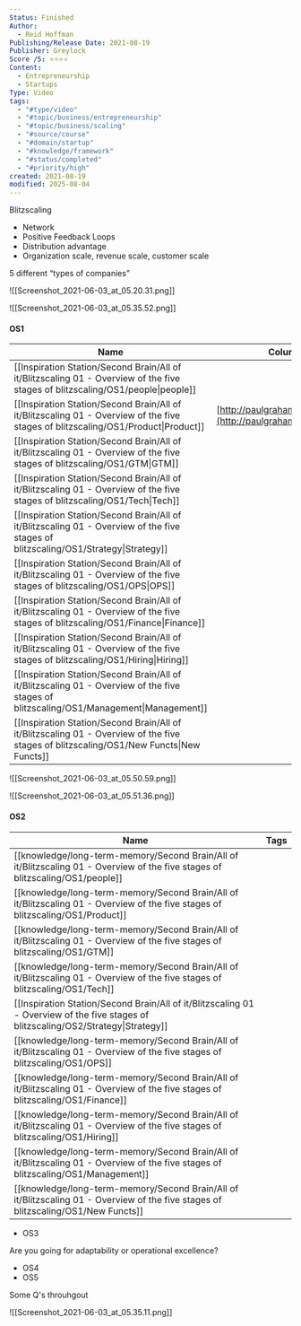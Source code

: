 ```yaml
---
Status: Finished
Author:
  - Reid Hoffman
Publishing/Release Date: 2021-08-19
Publisher: Greylock
Score /5: ⭐️⭐️⭐️⭐️
Content:
  - Entrepreneurship
  - Startups
Type: Video
tags:
  - "#type/video"
  - "#topic/business/entrepreneurship"
  - "#topic/business/scaling"
  - "#source/course"
  - "#domain/startup"
  - "#knowledge/framework"
  - "#status/completed"
  - "#priority/high"
created: 2021-08-19
modified: 2025-08-04
---
```

Blitzscaling

- Network
- Positive Feedback Loops
- Distribution advantage
- Organization scale, revenue scale, customer scale

  

5 different “types of companies”

![[Screenshot_2021-06-03_at_05.20.31.png]]

  

![[Screenshot_2021-06-03_at_05.35.52.png]]

#### OS1

|Name|Column|
|---|---|
|[[Inspiration Station/Second Brain/All of it/Blitzscaling 01 - Overview of the five stages of blitzscaling/OS1/people\|people]]||
|[[Inspiration Station/Second Brain/All of it/Blitzscaling 01 - Overview of the five stages of blitzscaling/OS1/Product\|Product]]|[http://paulgraham.com/ds.html](http://paulgraham.com/ds.html)|
|[[Inspiration Station/Second Brain/All of it/Blitzscaling 01 - Overview of the five stages of blitzscaling/OS1/GTM\|GTM]]||
|[[Inspiration Station/Second Brain/All of it/Blitzscaling 01 - Overview of the five stages of blitzscaling/OS1/Tech\|Tech]]||
|[[Inspiration Station/Second Brain/All of it/Blitzscaling 01 - Overview of the five stages of blitzscaling/OS1/Strategy\|Strategy]]||
|[[Inspiration Station/Second Brain/All of it/Blitzscaling 01 - Overview of the five stages of blitzscaling/OS1/OPS\|OPS]]||
|[[Inspiration Station/Second Brain/All of it/Blitzscaling 01 - Overview of the five stages of blitzscaling/OS1/Finance\|Finance]]||
|[[Inspiration Station/Second Brain/All of it/Blitzscaling 01 - Overview of the five stages of blitzscaling/OS1/Hiring\|Hiring]]||
|[[Inspiration Station/Second Brain/All of it/Blitzscaling 01 - Overview of the five stages of blitzscaling/OS1/Management\|Management]]||
|[[Inspiration Station/Second Brain/All of it/Blitzscaling 01 - Overview of the five stages of blitzscaling/OS1/New Functs\|New Functs]]||

  
  

![[Screenshot_2021-06-03_at_05.50.59.png]]

![[Screenshot_2021-06-03_at_05.51.36.png]]

#### OS2

|Name|Tags|
|---|---|
|[[knowledge/long-term-memory/Second Brain/All of it/Blitzscaling 01 - Overview of the five stages of blitzscaling/OS1/people]]||
|[[knowledge/long-term-memory/Second Brain/All of it/Blitzscaling 01 - Overview of the five stages of blitzscaling/OS1/Product]]||
|[[knowledge/long-term-memory/Second Brain/All of it/Blitzscaling 01 - Overview of the five stages of blitzscaling/OS1/GTM]]||
|[[knowledge/long-term-memory/Second Brain/All of it/Blitzscaling 01 - Overview of the five stages of blitzscaling/OS1/Tech]]||
|[[Inspiration Station/Second Brain/All of it/Blitzscaling 01 - Overview of the five stages of blitzscaling/OS2/Strategy\|Strategy]]||
|[[knowledge/long-term-memory/Second Brain/All of it/Blitzscaling 01 - Overview of the five stages of blitzscaling/OS1/OPS]]||
|[[knowledge/long-term-memory/Second Brain/All of it/Blitzscaling 01 - Overview of the five stages of blitzscaling/OS1/Finance]]||
|[[knowledge/long-term-memory/Second Brain/All of it/Blitzscaling 01 - Overview of the five stages of blitzscaling/OS1/Hiring]]||
|[[knowledge/long-term-memory/Second Brain/All of it/Blitzscaling 01 - Overview of the five stages of blitzscaling/OS1/Management]]||
|[[knowledge/long-term-memory/Second Brain/All of it/Blitzscaling 01 - Overview of the five stages of blitzscaling/OS1/New Functs]]||

  
  

- OS3

Are you going for adaptability or operational excellence?

  

- OS4
- OS5

  

Some Q's throuhgout

![[Screenshot_2021-06-03_at_05.35.11.png]]